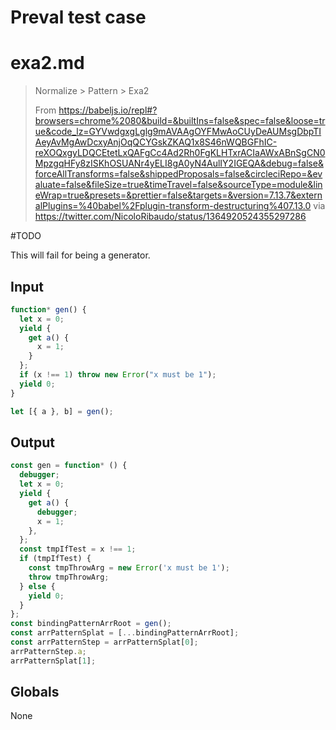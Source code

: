 # Preval test case

# exa2.md

> Normalize > Pattern > Exa2
>
> From https://babeljs.io/repl#?browsers=chrome%2080&build=&builtIns=false&spec=false&loose=true&code_lz=GYVwdgxgLglg9mAVAAgOYFMwAoCUyDeAUMsgDbpTIAeyAvMgAwDcxyAnjOqQCYGskZKAQ1x8S46nWQBGFhIC-reXOQxgyLDQCEtetLxQAFgCc4Ad2Rh0FgKLHTxrACIaAWxABnSgCN0MpzgqHFy8zISKhOSUANr4yELI8gA0yN4AulIY2IGEQA&debug=false&forceAllTransforms=false&shippedProposals=false&circleciRepo=&evaluate=false&fileSize=true&timeTravel=false&sourceType=module&lineWrap=true&presets=&prettier=false&targets=&version=7.13.7&externalPlugins=%40babel%2Fplugin-transform-destructuring%407.13.0 via https://twitter.com/NicoloRibaudo/status/1364920524355297286

#TODO

This will fail for being a generator.

## Input

`````js filename=intro
function* gen() {
  let x = 0;
  yield {
    get a() {
      x = 1;
    }
  };
  if (x !== 1) throw new Error("x must be 1");
  yield 0;
}

let [{ a }, b] = gen();
`````

## Output

`````js filename=intro
const gen = function* () {
  debugger;
  let x = 0;
  yield {
    get a() {
      debugger;
      x = 1;
    },
  };
  const tmpIfTest = x !== 1;
  if (tmpIfTest) {
    const tmpThrowArg = new Error('x must be 1');
    throw tmpThrowArg;
  } else {
    yield 0;
  }
};
const bindingPatternArrRoot = gen();
const arrPatternSplat = [...bindingPatternArrRoot];
const arrPatternStep = arrPatternSplat[0];
arrPatternStep.a;
arrPatternSplat[1];
`````

## Globals

None
